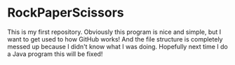 # RockPaperScissors
This is my first repository. Obviously this program is nice and simple, but I want to get used to how GitHub works!
And the file structure is completely messed up because I didn't know what I was doing. Hopefully next time I do a Java program this will be fixed!
